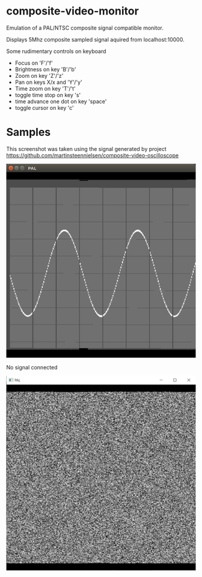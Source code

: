 # composite-video-monitor

Emulation of a PAL/NTSC composite signal compatible monitor.

Displays 5Mhz composite sampled signal aquired from localhost:10000.

Some rudimentary controls on keyboard
- Focus on 'F'/'f'
- Brightness on key 'B'/'b'
- Zoom on key 'Z'/'z'
- Pan on keys X/x and 'Y'/'y'
- Time zoom on key 'T'/'t'
- toggle time stop on key 's'
- time advance one dot on key 'space'
- toggle cursor  on key 'c'

# Samples
This screenshot was taken using the signal generated by project 
https://github.com/martinsteennielsen/composite-video-oscilloscope

![](pal-interlaced-sample.png)

No signal connected
 
![](no-signal.png)